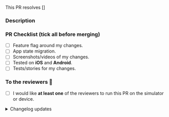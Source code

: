 <!-- Use a PR title in the form of 
     `type(thing): what changed`
like:
     `feat(profile): allow editing of profile photo`.
Find some examples in the "conventional commits" summary.
-->

<!-- Jira ticket in square brackets like [PROJECT-XXXX] -->
This PR resolves []

### Description

<!-- Some info, Implementation, Before/After shots, follow-up work, etc -->

### PR Checklist (tick all before merging)

<!-- 💡 This checklist is experimental. MOPLAT warmly welcomes any feedback about the list or how it impacts your workflow. -->
- [ ] Feature flag around my changes.
- [ ] App state migration.
- [ ] Screenshots/videos of my changes.
- [ ] Tested on **iOS** and **Android**.
- [ ] Tests/stories for my changes.

### To the reviewers 👀

- [ ] I would like **at least one** of the reviewers to run this PR on the simulator or device.

<details><summary>Changelog updates</summary>

### Changelog updates

<!-- 📝 Please fill out at least one of these sections. -->
<!-- ⓘ 'User-facing' changes will be published as release notes. -->
<!-- ⌫ Feel free to remove sections that don't apply. -->
<!-- • Write a markdown list or just a single paragraph, but stick to plain text. -->
<!-- 📖 eg. `Enable lotsByFollowedArtists - john` or `Fix phone input misalignment - mary`. -->
<!-- 🤷‍♂️ Replace this entire block with the hashtag `#nochangelog` to avoid updating the changelog. -->

#### Cross-platform user-facing changes

-

#### iOS user-facing changes

-

#### Android user-facing changes

-

#### Dev changes

-

<!-- end_changelog_updates -->

</details>
